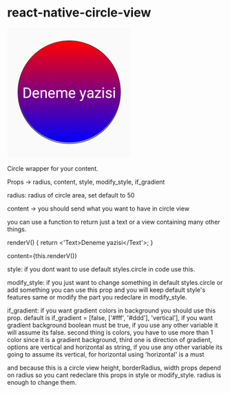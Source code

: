 # react-native-circle-view

![](image/Screenshot_2.png)

Circle wrapper for your content.

Props -> radius, content, style, modify_style, if_gradient

radius: 
radius of circle area, set default to 50

content -> you should send what you want to have in circle view

you can use a function to return just a text or a view containing many other things.

renderV() {
    return <'Text>Deneme yazisi</Text'>;
  }

content={this.renderV()}

style:
if you dont want to use default styles.circle in code use this.

modify_style:
if you just want to change something in default styles.circle or add something you can use this prop and you will keep default style's features same or modify the part you redeclare in modify_style.

if_gradient: 
if you want gradient colors in background you should use this prop. default is if_gradient = [false, ['#fff', '#ddd'], 'vertical'], if you want gradient background boolean must be true, if you use any other variable it will assume its false. second thing is colors, you have to use more than 1 color since it is a gradient background, third one is direction of gradient, options are vertical and horizontal as string, if you use any other variable its going to assume its vertical, for horizontal using 'horizontal' is a must

and because this is a circle view height, borderRadius, width props depend on radius so you cant redeclare this props in style or modify_style. radius is enough to change them.
